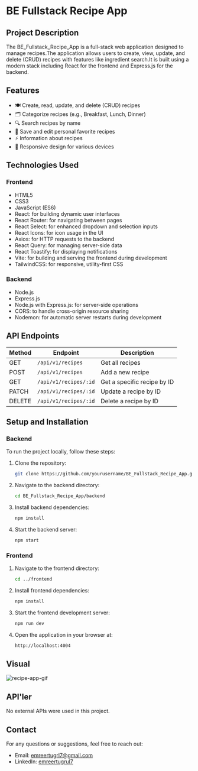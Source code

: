 # BE Fullstack Recipe App

## Project Description

The BE_Fullstack_Recipe_App is a full-stack web application designed to manage recipes.The application allows users to create, view, update, and delete (CRUD) recipes with features like ingredient search.It is built using a modern stack including React for the frontend and Express.js for the backend.

## Features

- 🍽️ Create, read, update, and delete (CRUD) recipes
- 🗂️ Categorize recipes (e.g., Breakfast, Lunch, Dinner)
- 🔍 Search recipes by name
- 📝 Save and edit personal favorite recipes
- ⚡ Information about recipes
- 📱 Responsive design for various devices

## Technologies Used

### Frontend

- HTML5
- CSS3
- JavaScript (ES6)
- React: for building dynamic user interfaces
- React Router: for navigating between pages
- React Select: for enhanced dropdown and selection inputs
- React Icons: for icon usage in the UI
- Axios: for HTTP requests to the backend
- React Query: for managing server-side data
- React Toastify: for displaying notifications
- Vite: for building and serving the frontend during development
- TailwindCSS: for responsive, utility-first CSS

### Backend

- Node.js
- Express.js
- Node.js with Express.js: for server-side operations
- CORS: to handle cross-origin resource sharing
- Nodemon: for automatic server restarts during development

## API Endpoints

| Method | Endpoint              | Description                 |
| ------ | --------------------- | --------------------------- |
| GET    | `/api/v1/recipes`     | Get all recipes             |
| POST   | `/api/v1/recipes`     | Add a new recipe            |
| GET    | `/api/v1/recipes/:id` | Get a specific recipe by ID |
| PATCH  | `/api/v1/recipes/:id` | Update a recipe by ID       |
| DELETE | `/api/v1/recipes/:id` | Delete a recipe by ID       |

## Setup and Installation

### Backend

To run the project locally, follow these steps:

1. Clone the repository:
   ```bash
   git clone https://github.com/yourusername/BE_Fullstack_Recipe_App.git
   ```
2. Navigate to the backend directory:
   ```bash
   cd BE_Fullstack_Recipe_App/backend
   ```
3. Install backend dependencies:
   ```bash
   npm install
   ```
4. Start the backend server:
   ```bash
   npm start
   ```

### Frontend

1. Navigate to the frontend directory:
   ```bash
   cd ../frontend
   ```
2. Install frontend dependencies:

   ```bash
   npm install
   ```

3. Start the frontend development server:
   ```bash
   npm run dev
   ```
4. Open the application in your browser at:
   ```bash
   http://localhost:4004
   ```

## Visual

<img src="/recipe.gif" alt="recipe-app-gif">

## API'ler

No external APIs were used in this project.

## Contact

For any questions or suggestions, feel free to reach out:

- Email: emreertugrl7@gmail.com
- LinkedIn: [emreertugrul7](https://www.linkedin.com/in/emreertugrul7/)
